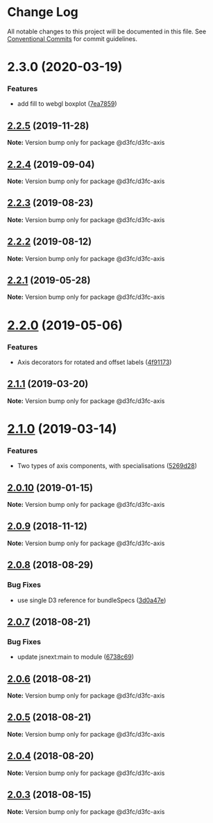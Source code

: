 # Change Log

All notable changes to this project will be documented in this file.
See [Conventional Commits](https://conventionalcommits.org) for commit guidelines.

# 2.3.0 (2020-03-19)


### Features

* add fill to webgl boxplot ([7ea7859](https://github.com/d3fc/d3fc/commit/7ea7859))





## [2.2.5](https://github.com/d3fc/d3fc/compare/@d3fc/d3fc-axis@2.2.4...@d3fc/d3fc-axis@2.2.5) (2019-11-28)

**Note:** Version bump only for package @d3fc/d3fc-axis





## [2.2.4](https://github.com/d3fc/d3fc/compare/@d3fc/d3fc-axis@2.2.3...@d3fc/d3fc-axis@2.2.4) (2019-09-04)

**Note:** Version bump only for package @d3fc/d3fc-axis





<a name="2.2.3"></a>
## [2.2.3](https://github.com/d3fc/d3fc/compare/@d3fc/d3fc-axis@2.2.2...@d3fc/d3fc-axis@2.2.3) (2019-08-23)




**Note:** Version bump only for package @d3fc/d3fc-axis

<a name="2.2.2"></a>
## [2.2.2](https://github.com/d3fc/d3fc/compare/@d3fc/d3fc-axis@2.2.1...@d3fc/d3fc-axis@2.2.2) (2019-08-12)




**Note:** Version bump only for package @d3fc/d3fc-axis

<a name="2.2.1"></a>
## [2.2.1](https://github.com/d3fc/d3fc/compare/@d3fc/d3fc-axis@2.2.0...@d3fc/d3fc-axis@2.2.1) (2019-05-28)




**Note:** Version bump only for package @d3fc/d3fc-axis

<a name="2.2.0"></a>
# [2.2.0](https://github.com/d3fc/d3fc/compare/@d3fc/d3fc-axis@2.1.1...@d3fc/d3fc-axis@2.2.0) (2019-05-06)


### Features

* Axis decorators for rotated and offset labels  ([4f91173](https://github.com/d3fc/d3fc/commit/4f91173))




<a name="2.1.1"></a>
## [2.1.1](https://github.com/d3fc/d3fc/compare/@d3fc/d3fc-axis@2.1.0...@d3fc/d3fc-axis@2.1.1) (2019-03-20)




**Note:** Version bump only for package @d3fc/d3fc-axis

<a name="2.1.0"></a>
# [2.1.0](https://github.com/d3fc/d3fc/compare/@d3fc/d3fc-axis@2.0.10...@d3fc/d3fc-axis@2.1.0) (2019-03-14)


### Features

* Two types of axis components, with specialisations ([5269d28](https://github.com/d3fc/d3fc/commit/5269d28))




<a name="2.0.10"></a>
## [2.0.10](https://github.com/d3fc/d3fc/compare/@d3fc/d3fc-axis@2.0.9...@d3fc/d3fc-axis@2.0.10) (2019-01-15)




**Note:** Version bump only for package @d3fc/d3fc-axis

<a name="2.0.9"></a>
## [2.0.9](https://github.com/d3fc/d3fc/compare/@d3fc/d3fc-axis@2.0.8...@d3fc/d3fc-axis@2.0.9) (2018-11-12)




**Note:** Version bump only for package @d3fc/d3fc-axis

<a name="2.0.8"></a>
## [2.0.8](https://github.com/d3fc/d3fc/compare/@d3fc/d3fc-axis@2.0.7...@d3fc/d3fc-axis@2.0.8) (2018-08-29)


### Bug Fixes

* use single D3 reference for bundleSpecs ([3d0a47e](https://github.com/d3fc/d3fc/commit/3d0a47e))




<a name="2.0.7"></a>
## [2.0.7](https://github.com/d3fc/d3fc/compare/@d3fc/d3fc-axis@2.0.6...@d3fc/d3fc-axis@2.0.7) (2018-08-21)


### Bug Fixes

* update jsnext:main to module ([6738c69](https://github.com/d3fc/d3fc/commit/6738c69))




<a name="2.0.6"></a>
## [2.0.6](https://github.com/d3fc/d3fc/compare/@d3fc/d3fc-axis@2.0.5...@d3fc/d3fc-axis@2.0.6) (2018-08-21)




**Note:** Version bump only for package @d3fc/d3fc-axis

<a name="2.0.5"></a>
## [2.0.5](https://github.com/d3fc/d3fc-axis/compare/@d3fc/d3fc-axis@2.0.4...@d3fc/d3fc-axis@2.0.5) (2018-08-21)




**Note:** Version bump only for package @d3fc/d3fc-axis

<a name="2.0.4"></a>
## [2.0.4](https://github.com/d3fc/d3fc/compare/@d3fc/d3fc-axis@2.0.3...@d3fc/d3fc-axis@2.0.4) (2018-08-20)




**Note:** Version bump only for package @d3fc/d3fc-axis

<a name="2.0.3"></a>
## [2.0.3](https://github.com/d3fc/d3fc/compare/@d3fc/d3fc-axis@2.0.2...@d3fc/d3fc-axis@2.0.3) (2018-08-15)




**Note:** Version bump only for package @d3fc/d3fc-axis

